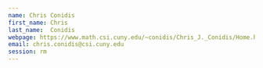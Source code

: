 ```yaml
---
name: Chris Conidis
first_name: Chris
last_name:  Conidis
webpage: https://www.math.csi.cuny.edu/~conidis/Chris_J._Conidis/Home.html
email: chris.conidis@csi.cuny.edu
session: rm
---
```

